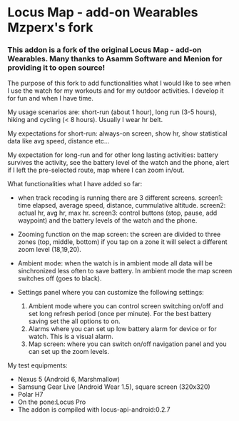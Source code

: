 # Locus Map - add-on Wearables Mzperx's fork

### This addon is a fork of the original Locus Map - add-on Wearables. Many thanks to Asamm Software and Menion for providing it to open source!

The purpose of this fork to add functionalities what I would like to see when I use the watch for my workouts and for my outdoor activities.
I develop it for fun and when I have time.

My usage scenarios are: short-run (about 1 hour), long run (3-5 hours), hiking and cycling (< 8 hours). Usually I wear hr belt.

My expectations for short-run:
always-on screen, show hr, show statistical data like avg speed, distance etc...

My expectation for long-run and for other long lasting activities:
battery survives the activity,
see the battery level of the watch and the phone,
alert if I left the pre-selected route,
map where I can zoom in/out.

What functionalities what I have added so far:
- when track recoding is running there are 3 different screens. 
screen1: time elapsed, average speed, distance, cummulative altitude.
screen2: actual hr, avg hr, max hr.
screen3: control buttons (stop, pause, add waypoint) and the battery levels of the watch and the phone.
- Zooming function on the map screen: the screen are divided to three zones (top, middle, bottom) if you tap on a zone it will select a different zoom level (18,19,20).
- Ambient mode: when the watch is in ambient mode all data will be sinchronized less often to save battery. In ambient mode the map screen switches off (goes to black).

- Settings panel where you can customize the following settings:
  1. Ambient mode where you can control screen switching on/off and set long refresh period (once per minute). For the best battery saving set the all options to on.
  2. Alarms where you can set up low battery alarm for device or for watch. This is a visual alarm.
  3. Map screen: where you can switch on/off navigation panel and you can set up the zoom levels.

My test equipments:
- Nexus 5 (Android 6, Marshmallow)
- Samsung Gear Live (Android Wear 1.5), square screen (320x320)
- Polar H7
- On the pone:Locus Pro
- The addon is compiled with locus-api-android:0.2.7
